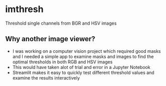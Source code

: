 # imthresh
Threshold single channels from BGR and HSV images

## Why another image viewer?
* I was working on a computer vision project which required good masks and I needed a simple app to examine masks and images to find the optimal thresholds in both RGB and HSV images
* This would have taken alot of trial and error in a Jupyter Notebook
* Streamlit makes it easy to quickly test different threshold values and examine the results interactively
